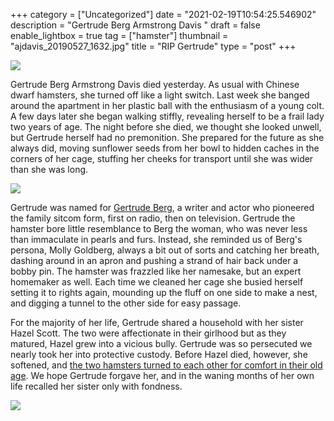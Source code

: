 +++
category = ["Uncategorized"]
date = "2021-02-19T10:54:25.546902"
description = "Gertrude Berg Armstrong Davis "
draft = false
enable_lightbox = true
tag = ["hamster"]
thumbnail = "ajdavis_20190527_1632.jpg"
title = "RIP Gertrude"
type = "post"
+++

![](ajdavis_20190527_1606.jpg)

Gertrude Berg Armstrong Davis died yesterday. As usual with Chinese dwarf hamsters, she turned off like a light switch. Last week she banged around the apartment in her plastic ball with the enthusiasm of a young colt. A few days later she began walking stiffly, revealing herself to be a frail lady two years of age. The night before she died, we thought she looked unwell, but Gertrude herself had no premonition. She prepared for the future as she always did, moving sunflower seeds from her bowl to hidden caches in the corners of her cage, stuffing her cheeks for transport until she was wider than she was long.

![](ajdavis_20190527_1632.jpg)

Gertrude was named for [Gertrude Berg](https://en.wikipedia.org/wiki/Gertrude_Berg), a writer and actor who pioneered the family sitcom form, first on radio, then on television. Gertrude the hamster bore little resemblance to Berg the woman, who was never less than immaculate in pearls and furs. Instead, she reminded us of Berg's persona, Molly Goldberg, always a bit out of sorts and catching her breath, dashing around in an apron and pushing a strand of hair back under a bobby pin. The hamster was frazzled like her namesake, but an expert homemaker as well. Each time we cleaned her cage she busied herself setting it to rights again, mounding up the fluff on one side to make a nest, and digging a tunnel to the other side for easy passage.

For the majority of her life, Gertrude shared a household with her sister Hazel Scott. The two were affectionate in their girlhood but as they matured, Hazel grew into a vicious bully. Gertrude was so persecuted we nearly took her into protective custody. Before Hazel died, however, she softened, and [the two hamsters turned to each other for comfort in their old age](/rip-hazel/). We hope Gertrude forgave her, and in the waning months of her own life recalled her sister only with fondness.

![](ajdavis_20190527_1646.jpg)
